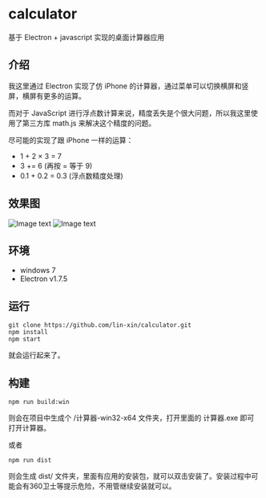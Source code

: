 # calculator
基于 Electron + javascript 实现的桌面计算器应用

## 介绍
我这里通过 Electron 实现了仿 iPhone 的计算器，通过菜单可以切换横屏和竖屏，横屏有更多的运算。

而对于 JavaScript 进行浮点数计算来说，精度丢失是个很大问题，所以我这里使用了第三方库 math.js 来解决这个精度的问题。 

尽可能的实现了跟 iPhone 一样的运算：

- 1 + 2 × 3 = 7
- 3 += 6 (再按 = 等于 9)
- 0.1 + 0.2 = 0.3 (浮点数精度处理)

## 效果图
![Image text](https://github.com/lin-xin/calculator/raw/master/screenshot/calc1.jpg)
![Image text](https://github.com/lin-xin/calculator/raw/master/screenshot/calc2.jpg)

## 环境

- windows 7
- Electron v1.7.5



## 运行
```
git clone https://github.com/lin-xin/calculator.git
npm install
npm start
```
就会运行起来了。

## 构建
```
npm run build:win
```
则会在项目中生成个 /计算器-win32-x64 文件夹，打开里面的 计算器.exe 即可打开计算器。

或者
```
npm run dist
```
则会生成 dist/ 文件夹，里面有应用的安装包，就可以双击安装了。安装过程中可能会有360卫士等提示危险，不用管继续安装就可以。